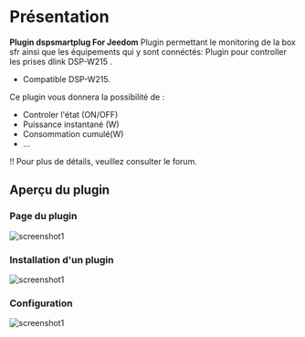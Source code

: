 # Présentation

**Plugin dspsmartplug For Jeedom** 
Plugin permettant le monitoring de la box sfr ainsi que les équipements qui y sont connéctés:
Plugin pour controller les prises dlink DSP-W215 . 

- Compatible DSP-W215.

Ce plugin vous donnera la possibilité de :
 - Controler l'état (ON/OFF) 
 - Puissance instantané (W) 
 - Consommation cumulé(W) 
 - ... 

!! Pour plus de détails, veuillez consulter le forum.


## Aperçu du plugin

### Page du plugin
![screenshot1](https://raw.githubusercontent.com/limad/plugin-dspsmartplug/master/images/dspsmartplug_screenshot1.PNG)
             
### Installation d'un plugin
![screenshot1](https://raw.githubusercontent.com/limad/plugin-dspsmartplug/master/images/dspsmartplug_screenshot8.PNG)

### Configuration
![screenshot1](https://raw.githubusercontent.com/limad/plugin-dspsmartplug/master/images/dspsmartplug_screenshot6.PNG)
